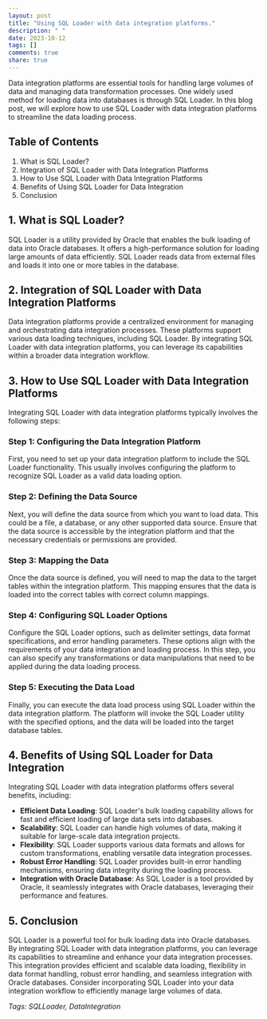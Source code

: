 ```yaml
---
layout: post
title: "Using SQL Loader with data integration platforms."
description: " "
date: 2023-10-12
tags: []
comments: true
share: true
---
```


Data integration platforms are essential tools for handling large volumes of data and managing data transformation processes. One widely used method for loading data into databases is through SQL Loader. In this blog post, we will explore how to use SQL Loader with data integration platforms to streamline the data loading process.

## Table of Contents

1. What is SQL Loader?
2. Integration of SQL Loader with Data Integration Platforms
3. How to Use SQL Loader with Data Integration Platforms
4. Benefits of Using SQL Loader for Data Integration
5. Conclusion

## 1. What is SQL Loader?

SQL Loader is a utility provided by Oracle that enables the bulk loading of data into Oracle databases. It offers a high-performance solution for loading large amounts of data efficiently. SQL Loader reads data from external files and loads it into one or more tables in the database.

## 2. Integration of SQL Loader with Data Integration Platforms

Data integration platforms provide a centralized environment for managing and orchestrating data integration processes. These platforms support various data loading techniques, including SQL Loader. By integrating SQL Loader with data integration platforms, you can leverage its capabilities within a broader data integration workflow.

## 3. How to Use SQL Loader with Data Integration Platforms

Integrating SQL Loader with data integration platforms typically involves the following steps:

### Step 1: Configuring the Data Integration Platform

First, you need to set up your data integration platform to include the SQL Loader functionality. This usually involves configuring the platform to recognize SQL Loader as a valid data loading option.

### Step 2: Defining the Data Source

Next, you will define the data source from which you want to load data. This could be a file, a database, or any other supported data source. Ensure that the data source is accessible by the integration platform and that the necessary credentials or permissions are provided.

### Step 3: Mapping the Data

Once the data source is defined, you will need to map the data to the target tables within the integration platform. This mapping ensures that the data is loaded into the correct tables with correct column mappings.

### Step 4: Configuring SQL Loader Options

Configure the SQL Loader options, such as delimiter settings, data format specifications, and error handling parameters. These options align with the requirements of your data integration and loading process. In this step, you can also specify any transformations or data manipulations that need to be applied during the data loading process.

### Step 5: Executing the Data Load

Finally, you can execute the data load process using SQL Loader within the data integration platform. The platform will invoke the SQL Loader utility with the specified options, and the data will be loaded into the target database tables.

## 4. Benefits of Using SQL Loader for Data Integration

Integrating SQL Loader with data integration platforms offers several benefits, including:

- **Efficient Data Loading**: SQL Loader's bulk loading capability allows for fast and efficient loading of large data sets into databases.
- **Scalability**: SQL Loader can handle high volumes of data, making it suitable for large-scale data integration projects.
- **Flexibility**: SQL Loader supports various data formats and allows for custom transformations, enabling versatile data integration processes.
- **Robust Error Handling**: SQL Loader provides built-in error handling mechanisms, ensuring data integrity during the loading process.
- **Integration with Oracle Database**: As SQL Loader is a tool provided by Oracle, it seamlessly integrates with Oracle databases, leveraging their performance and features.

## 5. Conclusion

SQL Loader is a powerful tool for bulk loading data into Oracle databases. By integrating SQL Loader with data integration platforms, you can leverage its capabilities to streamline and enhance your data integration processes. This integration provides efficient and scalable data loading, flexibility in data format handling, robust error handling, and seamless integration with Oracle databases. Consider incorporating SQL Loader into your data integration workflow to efficiently manage large volumes of data. 

*Tags: SQLLoader, DataIntegration*
